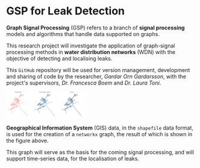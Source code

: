 # GSP for Leak Detection
**Graph Signal Processing** (GSP) refers to a branch of **signal processing** models and algorithms that handle data supported on graphs.

This research project will investigate the application of graph-signal processing methods in **water distribution networks** (WDN) with the objective of detecting and localising leaks.

This `GitHub` repository will be used for version management, development and sharing of code by the researcher, *Gardar Orn Gardarsson*, with the project's supervisors, *Dr. Francesca Boem* and *Dr. Laura Toni*.

<img src="./01 Graph Import/images/wdn_as_a_graph.png" alt="WDN as a Graph" style="zoom:20%;" />

**Geographical Information System** (GIS) data, in the `shapefile` data format, is used for the creation of a `networkx` graph, the result of which is shown in the figure above.

This graph will serve as the basis for the coming signal processing, and will support time-series data, for the localisation of leaks.  